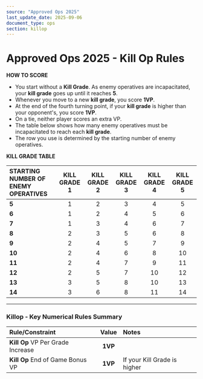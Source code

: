 ```yaml
---
source: "Approved Ops 2025"
last_update_date: 2025-09-06
document_type: ops
section: killop
---
```


# Approved Ops 2025 - Kill Op Rules

**HOW TO SCORE**
* You start without a **Kill Grade**. As enemy operatives are incapacitated, your **kill grade** goes up until it reaches **5**.
* Whenever you move to a new **kill grade**, you score **1VP**.
* At the end of the fourth turning point, if your **kill grade** is higher than your opponent's, you score **1VP**.
* On a tie, neither player scores an extra VP.
* The table below shows how many enemy operatives must be incapacitated to reach each **kill grade**.
* The row you use is determined by the starting number of enemy operatives.

**KILL GRADE TABLE**

| STARTING NUMBER OF ENEMY OPERATIVES | KILL GRADE 1 | KILL GRADE 2 | KILL GRADE 3 | KILL GRADE 4 | KILL GRADE 5 |
| :--- | :---: | :---: | :---: | :---: | :---: |
| **5** | 1 | 2 | 3 | 4 | 5 |
| **6** | 1 | 2 | 4 | 5 | 6 |
| **7** | 1 | 3 | 4 | 6 | 7 |
| **8** | 2 | 3 | 5 | 6 | 8 |
| **9** | 2 | 4 | 5 | 7 | 9 |
| **10** | 2 | 4 | 6 | 8 | 10 |
| **11** | 2 | 4 | 7 | 9 | 11 |
| **12** | 2 | 5 | 7 | 10 | 12 |
| **13** | 3 | 5 | 8 | 10 | 13 |
| **14** | 3 | 6 | 8 | 11 | 14 |

---

### **Killop - Key Numerical Rules Summary**

| Rule/Constraint | Value | Notes |
| :--- | :---: | :--- |
| **Kill Op** VP Per Grade Increase | **1VP** | |
| **Kill Op** End of Game Bonus VP | **1VP** | If your Kill Grade is higher |